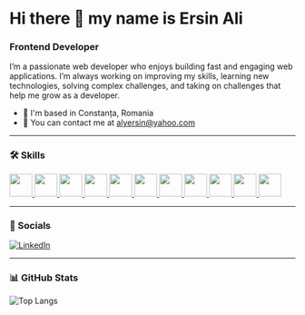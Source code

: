 <h1>Hi there 👋 my name is Ersin Ali</h1>
<h3>Frontend Developer</h3>

<p>
I’m a passionate web developer who enjoys building fast and engaging web applications. I’m always working on improving my skills, learning new technologies, solving complex challenges, and taking on challenges that help me grow as a developer.
</p>

*  📍 I'm based in Constanța, Romania  
*  📧 You can contact me at <a href="mailto:alyersin@yahoo.com">alyersin@yahoo.com</a>  

---

### 🛠️ Skills
<p align="left">
  <!-- Frontend -->
  <a href="https://developer.mozilla.org/en-US/docs/Glossary/HTML5" target="_blank">
    <img src="https://cdn.jsdelivr.net/gh/devicons/devicon/icons/html5/html5-original.svg" width="40" height="40"/>
  </a>
  <a href="https://developer.mozilla.org/en-US/docs/Web/CSS" target="_blank">
    <img src="https://cdn.jsdelivr.net/gh/devicons/devicon/icons/css3/css3-original.svg" width="40" height="40"/>
  </a>
  <a href="https://developer.mozilla.org/en-US/docs/Web/JavaScript" target="_blank">
    <img src="https://cdn.jsdelivr.net/gh/devicons/devicon/icons/javascript/javascript-original.svg" width="40" height="40"/>
  </a>
  <a href="https://react.dev/" target="_blank">
    <img src="https://cdn.jsdelivr.net/gh/devicons/devicon/icons/react/react-original.svg" width="40" height="40"/>
  </a>
  <a href="https://nextjs.org/" target="_blank">
    <img src="https://cdn.jsdelivr.net/gh/devicons/devicon/icons/nextjs/nextjs-original.svg" width="40" height="40"/>
  </a>
  <a href="https://getbootstrap.com/" target="_blank">
    <img src="https://cdn.jsdelivr.net/gh/devicons/devicon/icons/bootstrap/bootstrap-original.svg" width="40" height="40"/>
  </a>
<a href="https://chakra-ui.com" target="_blank">
  <img src="https://i.imgur.com/rqJ0ZIT.png" width="40" height="40"/>
</a>

  <!-- Backend & Databases -->
  <a href="https://www.mysql.com/" target="_blank">
    <img src="https://cdn.jsdelivr.net/gh/devicons/devicon/icons/mysql/mysql-original.svg" width="40" height="40"/>
  </a>
  
  <!-- Tools -->
  <a href="https://git-scm.com/" target="_blank">
    <img src="https://cdn.jsdelivr.net/gh/devicons/devicon/icons/git/git-original.svg" width="40" height="40"/>
  </a>

  <!-- Programming Language -->
  <a href="https://learn.microsoft.com/en-us/dotnet/csharp/tour-of-csharp/" target="_blank">
    <img src="https://cdn.jsdelivr.net/gh/devicons/devicon/icons/csharp/csharp-original.svg" width="40" height="40"/>
  </a>

  <!-- Adobe  -->
  <a href="https://helpx.adobe.com/illustrator/user-guide.html" target="_blank">
    <img src="https://cdn.jsdelivr.net/gh/devicons/devicon/icons/illustrator/illustrator-plain.svg" width="40" height="40"/>
  </a>
</p>

---

### 🔗 Socials
[![LinkedIn](https://img.shields.io/badge/LinkedIn-%230077B5.svg?style=for-the-badge&logo=linkedin&logoColor=white)](https://www.linkedin.com/in/ersin-ali-228301107/)

---

### 📊 GitHub Stats
![Top Langs](https://github-readme-stats.vercel.app/api/top-langs/?username=alyersin&layout=compact&theme=tokyonight)
